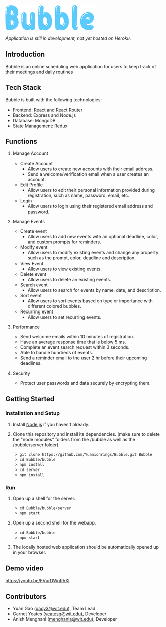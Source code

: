 ![bubble_logo](/bubble/src/resources/logo.png)

*Application is still in development, not yet hosted on Heroku.*

## Introduction

Bubble is an online scheduling web application for users to keep track of their meetings and daily routines

## Tech Stack

Bubble is built with the following technologies:

* Frontend: React and React Router
* Backend: Express and Node.js
* Database: MongoDB
* State Management: Redux

## Functions

1. Manage Account
	* Create Account
		- Allow users to create new accounts with their email address.
		- Send a welcome/verification email when a user creates an account.
	* Edit Profile
		- Allow users to edit their personal information provided during registration, such as name, password, email, etc.
	* Login
		- Allow users to login using their registered email address and password.

2. Manage Events
	* Create event
		- Allow users to add new events with an optional deadline, color, and custom prompts for reminders.
	* Modify event
		- Allow users to modify existing events and change any property such as the prompt, color, deadline and description.
	* View Event
		- Allow users to view existing events.
	* Delete event
		- Allow users to delete an existing events.
	* Search event
		- Allow users to search for events by name, date, and description.
	* Sort event
		- Allow users to sort events based on type or importance with different colored bubbles.
	* Recurring event
		- Allow users to set recurring events.

3. Performance
	* Send welcome emails within 10 minutes of registration.
	* Have an average response time that is below 5 ms.
	* Complete an event search request within 3 seconds.
	* Able to handle hundreds of events.
	* Send a reminder email to the user 2 hr before their upcoming deadlines.

4. Security
	* Protect user passwords and data securely by encrypting them.

## Getting Started
### Installation and Setup

1. Install [Node.js](https://nodejs.org/) if you haven't already.

2. Clone this repository and install its dependencies. (make sure to delete the "node modules" folders from the /bubble as well as the /bubble/server folder)
		
		> git clone https://github.com/Yuanionrings/Bubble.git Bubble
		> cd Bubble/bubble
		> npm install
		> cd server
		> npm install

### Run
1. Open up a shell for the server.

		> cd Bubble/bubble/server
		> npm start

2. Open up a second shell for the webapp.

		> cd Bubble/bubble
		> npm start

3. The locally hosted web application should be automatically opened up in your browser.

## Demo video

https://youtu.be/FVurDWqRhXI

## Contributors

* Yuan Gao (gaoy3@wit.edu), Team Lead
* Garnet Yeates (yeatesg@wit.edu), Developer
* Anish Menghani (menghania@wit.edu), Developer

